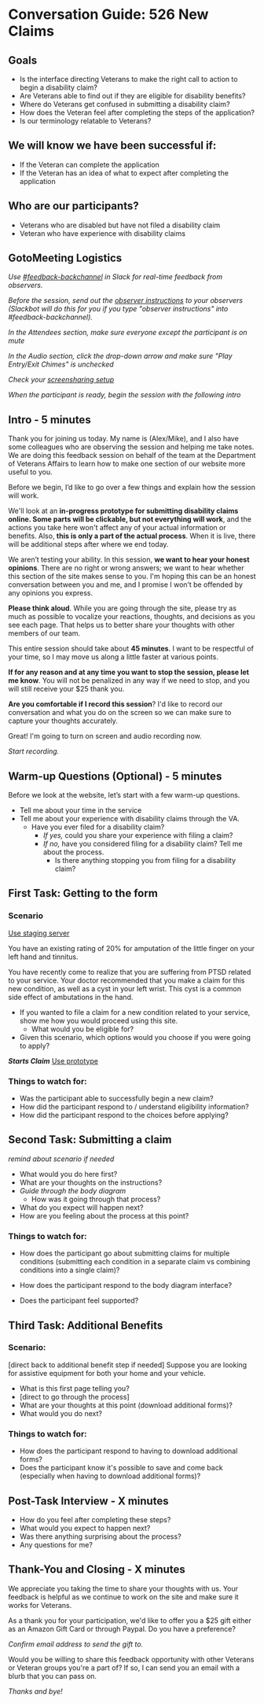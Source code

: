 # Conversation Guide: 526 New Claims

## Goals
- Is the interface directing Veterans to make the right call to action to begin a disability claim?
- Are Veterans able to find out if they are eligible for disability benefits?
- Where do Veterans get confused in submitting a disability claim?
- How does the Veteran feel after completing the steps of the application?
- Is our terminology relatable to Veterans?

## We will know we have been successful if:

- If the Veteran can complete the application
- If the Veteran has an idea of what to expect after completing the application

## Who are our participants?

- Veterans who are disabled but have not filed a disability claim
- Veteran who have experience with disability claims

## GotoMeeting Logistics

*Use [#feedback-backchannel](https://dsva.slack.com/messages/C40B45NJK/details/) in Slack for real-time feedback from observers.*

*Before the session, send out the [observer instructions](https://github.com/department-of-veterans-affairs/vets.gov-team/blob/master/Practice%20Areas/Research/Request%20or%20Do%20Research/Scheduling%20and%20Running%20Sessions/howto-observer-instructions.md) to your observers (Slackbot will do this for you if you type "observer instructions" into #feedback-backchannel).*

*In the Attendees section, make sure everyone except the participant is on mute*

*In the Audio section, click the drop-down arrow and make sure "Play Entry/Exit Chimes" is unchecked*

*Check your [screensharing setup](https://github.com/department-of-veterans-affairs/vets.gov-team/blob/master/Administrative/remote-work/sharing-your-screen.md)*

*When the participant is ready, begin the session with the following intro*


## Intro - 5 minutes

Thank you for joining us today. My name is (Alex/Mike), and I also have some colleagues who are observing the session and helping me take notes. We are doing this feedback session on behalf of the team at the Department of Veterans Affairs to learn how to make one section of our website more useful to you.

Before we begin, I’d like to go over a few things and explain how the session will work.

We'll look at an **in-progress prototype for submitting disability claims online. Some parts will be clickable, but not everything will work**, and the actions you take here won't affect any of your actual information or benefits. Also, **this is only a part of the actual process**. When it is live, there will be additional steps after where we end today.

We aren’t testing your ability. In this session, **we want to hear your honest opinions**. There are no right or wrong answers; we want to hear whether this section of the site makes sense to you. I'm hoping this can be an honest conversation between you and me, and I promise I won’t be offended by any opinions you express.

**Please think aloud**. While you are going through the site, please try as much as possible to vocalize your reactions, thoughts, and decisions as you see each page. That helps us to better share your thoughts with other members of our team.

This entire session should take about **45 minutes**. I want to be respectful of your time, so I may move us along a little faster at various points.

**If for any reason and at any time you want to stop the session, please let me know**. You will not be penalized in any way if we need to stop, and you will still receive your $25 thank you.

**Are you comfortable if I record this session**? I'd like to record our conversation and what you do on the screen so we can make sure to capture your thoughts accurately.

Great! I'm going to turn on screen and audio recording now.

*Start recording.*

## Warm-up Questions (Optional) - 5 minutes

Before we look at the website, let’s start with a few warm-up questions.

- Tell me about your time in the service
- Tell me about your experience with disability claims through the VA. 
  - Have you ever filed for a disability claim? 
    - *If yes,* could you share your experience with filing a claim? 
    - *If no,* have you considered filing for a disability claim? Tell me about the process.
      - Is there anything stopping you from filing for a disability claim?

## First Task: Getting to the form 

### Scenario
[Use staging server](http://staging.vets.gov)

You have an existing rating of 20% for amputation of the little finger on your left hand and tinnitus. 

You have recently come to realize that you are suffering from PTSD related to your service. Your doctor recommended that you make a claim for this new condition, as well as a cyst in your left wrist. This cyst is a common side effect of ambutations in the hand.

- If you wanted to file a claim for a new condition related to your service, show me how you would proceed using this site.
  - What would you be eligible for?
- Given this scenario, which options would you choose if you were going to apply?

***Starts Claim***
[Use prototype](https://adhoc.invisionapp.com/share/82GKT4PWVQJ#/screens/287920309)

### Things to watch for:
- Was the participant able to successfully begin a new claim?
- How did the participant respond to / understand eligibility information?
- How did the participant respond to the choices before applying?

## Second Task: Submitting a claim 
*remind about scenario if needed*

- What would you do here first?
- What are your thoughts on the instructions?
- *Guide through the body diagram*
  - How was it going through that process?
- What do you expect will happen next?
- How are you feeling about the process at this point?

### Things to watch for:
- How does the participant go about submitting claims for multiple conditions (submitting each condition in a separate claim vs combining conditions into a single claim)?
- How does the participant respond to the body diagram interface?


- Does the participant feel supported?


## Third Task: Additional Benefits
### Scenario: 

[direct back to additional benefit step if needed] Suppose you are looking for assistive equipment for both your home and your vehicle.

- What is this first page telling you? 
- [direct to go through the process]
- What are your thoughts at this point (download additional forms)?
- What would you do next?
### Things to watch for: 
- How does the participant respond to having to download additional forms?
- Does the participant know it's possible to save and come back (especially when having to download additional forms)?

## Post-Task Interview - X minutes

- How do you feel after completing these steps?
- What would you expect to happen next?
- Was there anything surprising about the process?
- Any questions for me? 

## Thank-You and Closing - X minutes

We appreciate you taking the time to share your thoughts with us. Your feedback is helpful as we continue to work on the site and make sure it works for Veterans.

As a thank you for your participation, we'd like to offer you a $25 gift either as an Amazon Gift Card or through Paypal. Do you have a preference?

*Confirm email address to send the gift to.*

Would you be willing to share this feedback opportunity with other Veterans or Veteran groups you're a part of? If so, I can send you an email with a blurb that you can pass on.

*Thanks and bye!*
